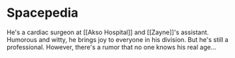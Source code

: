 # Spacepedia
He's a cardiac surgeon at [[Akso Hospital]] and [[Zayne]]'s assistant. Humorous and witty, he brings joy to everyone in his division. But he's still a professional. However, there's a rumor that no one knows his real age...